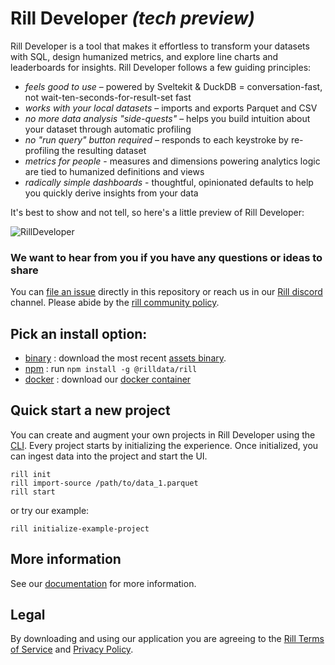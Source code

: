 # Rill Developer **_(tech preview)_**
Rill Developer is a tool that makes it effortless to transform your datasets with SQL, design humanized metrics, and explore line charts and leaderboards for insights. Rill Developer follows a few guiding principles:

- _feels good to use_ – powered by Sveltekit & DuckDB = conversation-fast, not wait-ten-seconds-for-result-set fast
- _works with your local datasets_ – imports and exports Parquet and CSV
- _no more data analysis "side-quests"_ – helps you build intuition about your dataset through automatic profiling
- _no "run query" button required_ – responds to each keystroke by re-profiling the resulting dataset
- _metrics for people_ - measures and dimensions powering analytics logic are tied to humanized definitions and views
- _radically simple dashboards_ -  thoughtful, opinionated defaults to help you quickly derive insights from your data


It's best to show and not tell, so here's a little preview of Rill Developer:

![RillDeveloper](./docs/static/gif/Rill_0.6.0.gif)

### We want to hear from you if you have any questions or ideas to share
You can [file an issue](https://github.com/rilldata/rill-developer/issues/new/choose) directly in this repository or reach us in our [Rill discord](https://bit.ly/3unvA05) channel. Please abide by the [rill community policy](https://github.com/rilldata/rill-developer/blob/main/COMMUNITY-POLICY.md).

## Pick an install option:
- [binary](https://docs.rilldata.com/install/binary) : download the most recent [assets binary](https://github.com/rilldata/rill-developer/releases).
- [npm](https://docs.rilldata.com/install/npm) : run  `npm install -g @rilldata/rill`
- [docker](https://docs.rilldata.com/install/docker) : download our [docker container](https://hub.docker.com/r/rilldata/rill-developer)

## Quick start a new project
You can create and augment your own projects in Rill Developer using the [CLI](https://docs.rilldata.com/cli). Every project starts by initializing the experience. Once initialized, you can ingest data into the project and start the UI.

```
rill init
rill import-source /path/to/data_1.parquet
rill start
```

or try our example:
```
rill initialize-example-project
```

## More information
See our [documentation](https://docs.rilldata.com) for more information.

## Legal
By downloading and using our application you are agreeing to the [Rill Terms of Service](https://www.rilldata.com/legal/tos) and [Privacy Policy](https://www.rilldata.com/legal/privacy).
